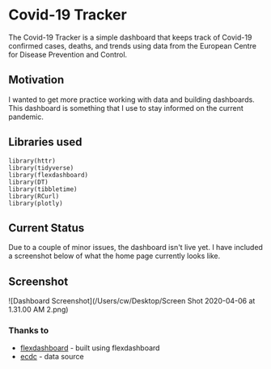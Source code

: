 # Covid-19 Tracker
The Covid-19 Tracker is a simple dashboard that keeps track of Covid-19 confirmed cases, deaths, and trends using data from the European Centre for Disease Prevention and Control.

## Motivation
I wanted to get more practice working with data and building dashboards. This dashboard is something that I use to stay informed on the current pandemic.

## Libraries used
```
library(httr)
library(tidyverse)
library(flexdashboard)
library(DT)
library(tibbletime)
library(RCurl)
library(plotly)
```
## Current Status
Due to a couple of minor issues, the dashboard isn't live yet. I have included a screenshot below of what the home page currently looks like.

## Screenshot
![Dashboard Screenshot](/Users/cw/Desktop/Screen Shot 2020-04-06 at 1.31.00 AM 2.png)

### Thanks to
* [flexdashboard](https://github.com/rstudio/flexdashboard) - built using flexdashboard
* [ecdc](https://www.ecdc.europa.eu/en) - data source


